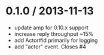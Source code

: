 
0.1.0 / 2013-11-13 
==================

 * update amp for 0.10.x support
 * increase reply throughput ~15%
 * add Actor#id primarily for logging
 * add "actor" event. Closes #4

